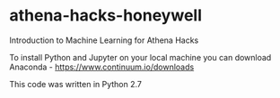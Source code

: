 # athena-hacks-honeywell
Introduction to Machine Learning for Athena Hacks

To install Python and Jupyter on your local machine you can download Anaconda - https://www.continuum.io/downloads

This code was written in Python 2.7
